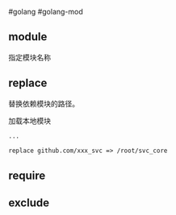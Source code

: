#golang #golang-mod 


## module
指定模块名称

## replace
替换依赖模块的路径。

加载本地模块
```go.mod
...

replace github.com/xxx_svc => /root/svc_core
```

## require
## exclude
